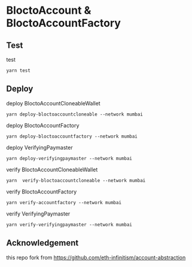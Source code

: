 # BloctoAccount & BloctoAccountFactory

## Test

test
```
yarn test
```


## Deploy 

deploy BloctoAccountCloneableWallet

```
yarn deploy-bloctoaccountcloneable --network mumbai
```


deploy BloctoAccountFactory

```
yarn deploy-bloctoaccountfactory --network mumbai
```


deploy VerifyingPaymaster
```
yarn deploy-verifyingpaymaster --network mumbai 
```


verify BloctoAccountCloneableWallet
```
yarn  verify-bloctoaccountcloneable --network mumbai
```


verify BloctoAccountFactory
```
yarn verify-accountfactory --network mumbai
```

verify VerifyingPaymaster
```
yarn verify-verifyingpaymaster --network mumbai
```

## Acknowledgement

this repo fork from https://github.com/eth-infinitism/account-abstraction
